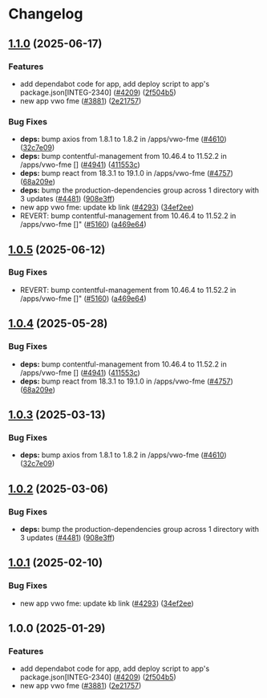 # Changelog

## [1.1.0](https://github.com/vwointegration/marketplace-partner-apps/compare/vwo-fme-v1.0.5...vwo-fme-v1.1.0) (2025-06-17)


### Features

* add dependabot code for app, add deploy script to app's package.json[INTEG-2340] ([#4209](https://github.com/vwointegration/marketplace-partner-apps/issues/4209)) ([2f504b5](https://github.com/vwointegration/marketplace-partner-apps/commit/2f504b5326f161f32ea84614c39d732cd350d3c8))
* new app vwo fme ([#3881](https://github.com/vwointegration/marketplace-partner-apps/issues/3881)) ([2e21757](https://github.com/vwointegration/marketplace-partner-apps/commit/2e2175712f28e8786d8c26acb22e4d826e338c52))


### Bug Fixes

* **deps:** bump axios from 1.8.1 to 1.8.2 in /apps/vwo-fme ([#4610](https://github.com/vwointegration/marketplace-partner-apps/issues/4610)) ([32c7e09](https://github.com/vwointegration/marketplace-partner-apps/commit/32c7e0954d800114f340d296f28a4ac3f26c3897))
* **deps:** bump contentful-management from 10.46.4 to 11.52.2 in /apps/vwo-fme [] ([#4941](https://github.com/vwointegration/marketplace-partner-apps/issues/4941)) ([411553c](https://github.com/vwointegration/marketplace-partner-apps/commit/411553c513562b8b3732f14b054174d3f4fa8e01))
* **deps:** bump react from 18.3.1 to 19.1.0 in /apps/vwo-fme ([#4757](https://github.com/vwointegration/marketplace-partner-apps/issues/4757)) ([68a209e](https://github.com/vwointegration/marketplace-partner-apps/commit/68a209e1406d9261614c861ae02dcc9f3beff35a))
* **deps:** bump the production-dependencies group across 1 directory with 3 updates ([#4481](https://github.com/vwointegration/marketplace-partner-apps/issues/4481)) ([908e3ff](https://github.com/vwointegration/marketplace-partner-apps/commit/908e3ffcf52f617c2a3d81d3191fce34086a2d26))
* new app vwo fme: update kb link ([#4293](https://github.com/vwointegration/marketplace-partner-apps/issues/4293)) ([34ef2ee](https://github.com/vwointegration/marketplace-partner-apps/commit/34ef2ee3ff896236e1aeba759e121fe311af855e))
* REVERT: bump contentful-management from 10.46.4 to 11.52.2 in /apps/vwo-fme []" ([#5160](https://github.com/vwointegration/marketplace-partner-apps/issues/5160)) ([a469e64](https://github.com/vwointegration/marketplace-partner-apps/commit/a469e6408e67050bcbce8792919d5e03ef5f0900))

## [1.0.5](https://github.com/contentful/marketplace-partner-apps/compare/vwo-fme-v1.0.4...vwo-fme-v1.0.5) (2025-06-12)


### Bug Fixes

* REVERT: bump contentful-management from 10.46.4 to 11.52.2 in /apps/vwo-fme []" ([#5160](https://github.com/contentful/marketplace-partner-apps/issues/5160)) ([a469e64](https://github.com/contentful/marketplace-partner-apps/commit/a469e6408e67050bcbce8792919d5e03ef5f0900))

## [1.0.4](https://github.com/contentful/marketplace-partner-apps/compare/vwo-fme-v1.0.3...vwo-fme-v1.0.4) (2025-05-28)


### Bug Fixes

* **deps:** bump contentful-management from 10.46.4 to 11.52.2 in /apps/vwo-fme [] ([#4941](https://github.com/contentful/marketplace-partner-apps/issues/4941)) ([411553c](https://github.com/contentful/marketplace-partner-apps/commit/411553c513562b8b3732f14b054174d3f4fa8e01))
* **deps:** bump react from 18.3.1 to 19.1.0 in /apps/vwo-fme ([#4757](https://github.com/contentful/marketplace-partner-apps/issues/4757)) ([68a209e](https://github.com/contentful/marketplace-partner-apps/commit/68a209e1406d9261614c861ae02dcc9f3beff35a))

## [1.0.3](https://github.com/contentful/marketplace-partner-apps/compare/vwo-fme-v1.0.2...vwo-fme-v1.0.3) (2025-03-13)


### Bug Fixes

* **deps:** bump axios from 1.8.1 to 1.8.2 in /apps/vwo-fme ([#4610](https://github.com/contentful/marketplace-partner-apps/issues/4610)) ([32c7e09](https://github.com/contentful/marketplace-partner-apps/commit/32c7e0954d800114f340d296f28a4ac3f26c3897))

## [1.0.2](https://github.com/contentful/marketplace-partner-apps/compare/vwo-fme-v1.0.1...vwo-fme-v1.0.2) (2025-03-06)


### Bug Fixes

* **deps:** bump the production-dependencies group across 1 directory with 3 updates ([#4481](https://github.com/contentful/marketplace-partner-apps/issues/4481)) ([908e3ff](https://github.com/contentful/marketplace-partner-apps/commit/908e3ffcf52f617c2a3d81d3191fce34086a2d26))

## [1.0.1](https://github.com/contentful/marketplace-partner-apps/compare/vwo-fme-v1.0.0...vwo-fme-v1.0.1) (2025-02-10)


### Bug Fixes

* new app vwo fme: update kb link ([#4293](https://github.com/contentful/marketplace-partner-apps/issues/4293)) ([34ef2ee](https://github.com/contentful/marketplace-partner-apps/commit/34ef2ee3ff896236e1aeba759e121fe311af855e))

## 1.0.0 (2025-01-29)


### Features

* add dependabot code for app, add deploy script to app's package.json[INTEG-2340] ([#4209](https://github.com/contentful/marketplace-partner-apps/issues/4209)) ([2f504b5](https://github.com/contentful/marketplace-partner-apps/commit/2f504b5326f161f32ea84614c39d732cd350d3c8))
* new app vwo fme ([#3881](https://github.com/contentful/marketplace-partner-apps/issues/3881)) ([2e21757](https://github.com/contentful/marketplace-partner-apps/commit/2e2175712f28e8786d8c26acb22e4d826e338c52))
